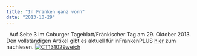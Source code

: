 ```yaml
---
title: "In Franken ganz vorn"
date: "2013-10-29"
---
```


  Auf Seite 3 im Coburger Tageblatt/Fränkischer Tag am 29. Oktober 2013. Den vollständigen Artikel gibt es aktuell für inFrankenPLUS [hier](http://www.infranken.de/regional/coburg/Hackzogtum-Handy-Affaere-Coburger-Hacker-erklaeren-wie-leicht-ein-Lauschangriff-ist;art214,556951) zum nachlesen. [](https://hackzogtum-coburg.de/wp-content/uploads/2013/10/CT1310291.jpg) [![CT131029weich](https://hackzogtum-coburg.de/wp-content/uploads/2013/10/CT131029weich-242x300.jpg)](https://hackzogtum-coburg.de/wp-content/uploads/2013/10/CT131029weich.jpg)
